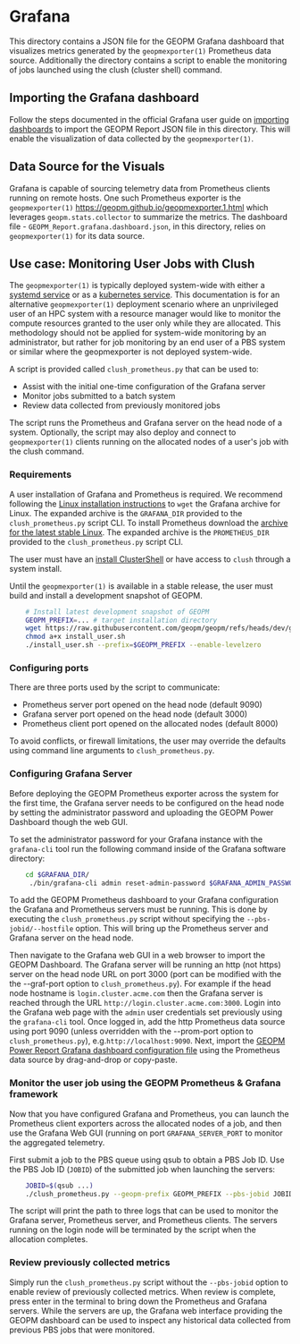 # Grafana

This directory contains a JSON file for the GEOPM Grafana dashboard that
visualizes metrics generated by the `geopmexporter(1)` Prometheus data source.
Additionally the directory contains a script to enable the monitoring of jobs
launched using the clush (cluster shell) command.


## Importing the Grafana dashboard

Follow the steps documented in the official Grafana user guide on [importing
dashboards](https://grafana.com/docs/grafana/latest/dashboards/build-dashboards/import-dashboards)
to import the GEOPM Report JSON file in this directory.  This will enable the
visualization of data collected by the `geopmexporter(1)`.


## Data Source for the Visuals

Grafana is capable of sourcing telemetry data from Prometheus clients running on
remote hosts. One such Prometheus exporter is the `geopmexporter(1)`
<https://geopm.github.io/geopmexporter.1.html> which leverages
`geopm.stats.collector` to summarize the metrics. The dashboard file -
`GEOPM_Report.grafana.dashboard.json`, in this directory, relies on
`geopmexporter(1)` for its data source.


## Use case: Monitoring User Jobs with Clush

The `geopmexporter(1)` is typically deployed system-wide with either a [systemd
service](https://geopm.github.io/geopmexporter.1.html#systemd-service) or as a
[kubernetes service](https://github.com/cmcantalupo/geopm/tree/prometheus/integration/k8#deploying-prometheus-client-in-kubernetes).
This documentation is for an alternative `geopmexporter(1)` deployment scenario
where an unprivileged user of an HPC system with a resource manager would like
to monitor the compute resources granted to the user only while they are
allocated.  This methodology should not be applied for system-wide monitoring by
an administrator, but rather for job monitoring by an end user of a PBS system
or similar where the geopmexporter is not deployed system-wide.

A script is provided called `clush_prometheus.py` that can be used to:

- Assist with the initial one-time configuration of the Grafana server
- Monitor jobs submitted to a batch system
- Review data collected from previously monitored jobs

The script runs the Prometheus and Grafana server on the head node of a
system. Optionally, the script may also deploy and connect to `geopmexporter(1)`
clients running on the allocated nodes of a user's job with the clush command.


### Requirements

A user installation of Grafana and Prometheus is required.  We recommend
following the [Linux installation
instructions](https://grafana.com/grafana/download?platform=linux) to `wget` the
Grafana archive for Linux.  The expanded archive is the `GRAFANA_DIR` provided
to the `clush_prometheus.py` script CLI.  To install Prometheus download
the [archive for the latest stable Linux](https://prometheus.io/download/).  The
expanded archive is the `PROMETHEUS_DIR` provided to the
`clush_prometheus.py` script CLI.

The user must have an [install
ClusterShell]((https://clustershell.readthedocs.io/en/latest/install.html)) or
have access to `clush` through a system install.

Until the `geopmexporter(1)` is available in a stable release, the user must
build and install a development snapshot of GEOPM.

```bash
    # Install latest development snapshot of GEOPM
    GEOPM_PREFIX=... # target installation directory
    wget https://raw.githubusercontent.com/geopm/geopm/refs/heads/dev/geopmdpy/install_user.sh
    chmod a+x install_user.sh
    ./install_user.sh --prefix=$GEOPM_PREFIX --enable-levelzero
```


### Configuring ports

There are three ports used by the script to communicate:

- Prometheus server port opened on the head node (default 9090)
- Grafana server port opened on the head node (default 3000)
- Prometheus client port opened on the allocated nodes (default 8000)

To avoid conflicts, or firewall limitations, the user may override the defaults
using command line arguments to `clush_prometheus.py`.

### Configuring Grafana Server

Before deploying the GEOPM Prometheus exporter across the system for the first
time, the Grafana server needs to be configured on the head node by setting the
administrator password and uploading the GEOPM Power Dashboard though the web
GUI.

To set the administrator password for your Grafana instance with the `grafana-cli`
tool run the following command inside of the Grafana software directory:

```bash
    cd $GRAFANA_DIR/
     ./bin/grafana-cli admin reset-admin-password $GRAFANA_ADMIN_PASSWORD
```

To add the GEOPM Prometheus dashboard to your Grafana configuration the Grafana
and Prometheus servers must be running.  This is done by executing the
`clush_prometheus.py` script without specifying the `--pbs-jobid/--hostfile` option.  This
will bring up the Prometheus server and Grafana server on the head node.

Then navigate to the Grafana web GUI in a web browser to import the GEOPM
Dashboard.  The Grafana server will be running an http (not https) server on the
head node URL on port 3000 (port can be modified with the the --graf-port option
to `clush_prometheus.py`).  For example if the head node hostname is
`login.cluster.acme.com` then the Grafana server is reached through the URL
`http://login.cluster.acme.com:3000`.  Login into the Grafana web page with the
`admin` user credentials set previously using the `grafana-cli` tool.  Once
logged in, add the http Prometheus data source using port 9090 (unless overridden
with the --prom-port option to `clush_prometheus.py`),
e.g.`http://localhost:9090`.  Next, import the [GEOPM Power Report Grafana
dashboard configuration
file](https://raw.githubusercontent.com/geopm/geopm/refs/heads/dev/integration/grafana/GEOPM_Report.grafana.dashboard.json)
using the Prometheus data source by drag-and-drop or copy-paste.


### Monitor the user job using the GEOPM Prometheus & Grafana framework

Now that you have configured Grafana and Prometheus, you can launch the Prometheus
client exporters across the allocated nodes of a job, and then use the Grafana Web GUI
(running on port `GRAFANA_SERVER_PORT` to monitor the aggregated telemetry.

First submit a job to the PBS queue using qsub to obtain a PBS Job ID.  Use the
PBS Job ID (`JOBID`) of the submitted job when launching the servers:

```bash
    JOBID=$(qsub ...)
    ./clush_prometheus.py --geopm-prefix GEOPM_PREFIX --pbs-jobid JOBID PROMETHEUS_DIR GRAFANA_DIR

```

The script will print the path to three logs that can be used to monitor the
Grafana server, Prometheus server, and Prometheus clients.  The servers running
on the login node will be terminated by the script when the allocation
completes.


### Review previously collected metrics

Simply run the `clush_prometheus.py` script without the `--pbs-jobid` option to
enable review of previously collected metrics.  When review is complete, press
enter in the terminal to bring down the Prometheus and Grafana servers.  While
the servers are up, the Grafana web interface providing the GEOPM dashboard can
be used to inspect any historical data collected from previous PBS jobs that
were monitored.

